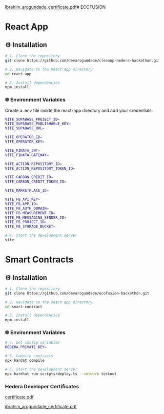 [ibrahim_arogundade_certificate.pdf](https://github.com/user-attachments/files/23269967/ibrahim_arogundade_certificate.pdf)# ECOFUSION

# React App

## ⚙️ Installation

```bash
# 1. Clone the repository
git clone https://github.com/devarogundade/cleanup-hedera-hackathon.git

# 2. Navigate to the React app directory
cd react-app

# 3. Install dependencies
npm install
```

### 🌐 Environment Variables

Create a .env file inside the react-app directory and add your credentials:

```bash
VITE_SUPABASE_PROJECT_ID=
VITE_SUPABASE_PUBLISHABLE_KEY=
VITE_SUPABASE_URL=

VITE_OPERATOR_ID=
VITE_OPERATOR_KEY=

VITE_PINATA_JWT=
VITE_PINATA_GATEWAY=

VITE_ACTION_REPOSITORY_ID=
VITE_ACTION_REPOSITORY_TOKEN_ID=

VITE_CARBON_CREDIT_ID=
VITE_CARBON_CREDIT_TOKEN_ID=

VITE_MARKETPLACE_ID=

VITE_FB_API_KEY=
VITE_FB_APP_ID=
VITE_FB_AUTH_DOMAIN=
VITE_FB_MEASUREMENT_ID=
VITE_FB_MESSAGING_SENDER_ID=
VITE_FB_PROJECT_ID=
VITE_FB_STORAGE_BUCKET=
```

```bash
# 4. Start the development server
vite
```

# Smart Contracts

## ⚙️ Installation

```bash
# 1. Clone the repository
git clone https://github.com/devarogundade/ecofusion-hackathon.git

# 2. Navigate to the React app directory
cd smart-contract

# 3. Install dependencies
npm install
```

### 🌐 Environment Variables

```bash
# 4. Set config variables
HEDERA_PRIVATE_KEY=
```

```bash
# 5. Compile contracts
npx hardat compile
```

```bash
# 5. Start the development server
npx hardhat run scripts/deploy.ts --network testnet
```

### Hedera Developer Certificates

[certificate.pdf](https://github.com/user-attachments/files/23269974/certificate.pdf)

[ibrahim_arogundade_certificate.pdf](https://github.com/user-attachments/files/23269972/ibrahim_arogundade_certificate.pdf)
